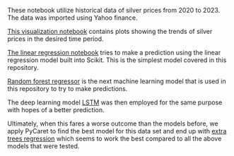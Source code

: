 These notebook utilize historical data of silver prices from 2020 to 2023. The data was imported using Yahoo finance. 

[This visualization notebook](https://github.com/ann-o-maly/Silver-Prices-2020-2023-Analysis/blob/main/SilverPrices-Visualization.ipynb) contains plots showing the trends of silver prices in the desired time period.

[The linear regression notebook](https://github.com/ann-o-maly/Silver-Prices-2020-2023-Analysis/blob/main/SilverPrices-LinearRegression.ipynb) tries to make a prediction using the linear regression model built into Scikit. This is the simplest model covered in this repository.

[Random forest regressor](https://github.com/ann-o-maly/Silver-Prices-2020-2023-Analysis/blob/main/SilverPrices-RandomForestRegressor.ipynb) is the next machine learning model that is used in this repository to try to make predictions. 

The deep learning model [LSTM](https://github.com/ann-o-maly/Silver-Prices-2020-2023-Analysis/blob/main/SilverPrices-LSTM.ipynb) was then employed for the same purpose with hopes of a better prediction. 

Ultimately, when this fares a worse outcome than the models before, we apply PyCaret to find the best model for this data set and end up with [extra trees regression](https://github.com/ann-o-maly/Silver-Prices-2020-2023-Analysis/blob/main/SilverPrices-Pycaret-ExtraTreesRegression.ipynb) which seems to work the best compared to all the above models that were tested.
